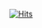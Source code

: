 [![Hits](https://hits.seeyoufarm.com/api/count/incr/badge.svg?url=https%3A%2F%2Fsangkyuson.github.io&count_bg=%2379C83D&title_bg=%23555555&icon=&icon_color=%23E7E7E7&title=hits&edge_flat=false)](https://hits.seeyoufarm.com)

